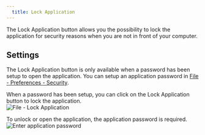 ```yaml
---
  title: Lock Application
---
```

The Lock Application button allows you the possibility to lock the application for security reasons when you are not in front of your computer. 

## Settings 

The Lock Application button is only available when a password has been setup to open the application. You can setup an application password in [File - Preferences - Security](/rdm/mac/commands/file/preferences/security/).  

When a password has been setup, you can click on the Lock Application button to lock the application.  
![File - Lock Application](https://webdevolutions.azureedge.net/docs/en/rdm/mac/clip10309.png) 

To unlock or open the application, the application password is required. 
![Enter application password](https://webdevolutions.azureedge.net/docs/en/rdm/mac/clip10304.png) 
